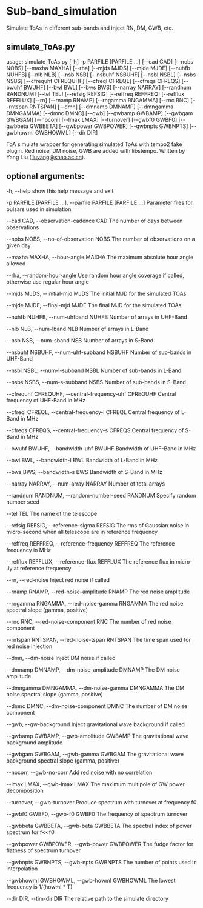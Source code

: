 # Sub-band_simulation
Simulate ToAs in different sub-bands and inject RN, DM, GWB, etc.

## simulate_ToAs.py
usage: simulate_ToAs.py [-h] -p PARFILE [PARFILE ...] [--cad CAD] [--nobs NOBS] [--maxha MAXHA]
                        [--rha] [--mjds MJDS] [--mjde MJDE] [--nuhfb NUHFB] [--nlb NLB] [--nsb NSB]
                        [--nsbuhf NSBUHF] [--nsbl NSBL] [--nsbs NSBS] [--cfrequhf CFREQUHF]
                        [--cfreql CFREQL] [--cfreqs CFREQS] [--bwuhf BWUHF] [--bwl BWL] [--bws BWS]
                        [--narray NARRAY] [--randnum RANDNUM] [--tel TEL] [--refsig REFSIG]
                        [--reffreq REFFREQ] [--refflux REFFLUX] [--rn] [--rnamp RNAMP]
                        [--rngamma RNGAMMA] [--rnc RNC] [--rntspan RNTSPAN] [--dmn]
                        [--dmnamp DMNAMP] [--dmngamma DMNGAMMA] [--dmnc DMNC] [--gwb]
                        [--gwbamp GWBAMP] [--gwbgam GWBGAM] [--nocorr] [--lmax LMAX] [--turnover]
                        [--gwbf0 GWBF0] [--gwbbeta GWBBETA] [--gwbpower GWBPOWER]
                        [--gwbnpts GWBNPTS] [--gwbhowml GWBHOWML] [--dir DIR]

ToA simulate wrapper for generating simulated ToAs with tempo2 fake plugin. Red noise, DM noise,
GWB are added with libstempo. Written by Yang Liu (liuyang@shao.ac.cn).

## optional arguments:
  -h, --help            show this help message and exit
  
  -p PARFILE [PARFILE ...], --parfile PARFILE [PARFILE ...]
                        Parameter files for pulsars used in simulation
                        
  --cad CAD, --observation-cadence CAD
                        The number of days between observations
                        
  --nobs NOBS, --no-of-observation NOBS
                        The number of observations on a given day
                        
  --maxha MAXHA, --hour-angle MAXHA
                        The maximum absolute hour angle allowed
                        
  --rha, --random-hour-angle
                        Use random hour angle coverage if called, otherwise use regular hour angle
                        
  --mjds MJDS, --initial-mjd MJDS
                        The initial MJD for the simulated TOAs
                        
  --mjde MJDE, --final-mjd MJDE
                        The final MJD for the simulated TOAs
                        
  --nuhfb NUHFB, --num-uhfband NUHFB
                        Number of arrays in UHF-Band
                        
  --nlb NLB, --num-lband NLB
                        Number of arrays in L-Band
                        
  --nsb NSB, --num-sband NSB
                        Number of arrays in S-Band
                        
  --nsbuhf NSBUHF, --num-uhf-subband NSBUHF
                        Number of sub-bands in UHF-Band
                        
  --nsbl NSBL, --num-l-subband NSBL
                        Number of sub-bands in L-Band
                        
  --nsbs NSBS, --num-s-subband NSBS
                        Number of sub-bands in S-Band
                        
  --cfrequhf CFREQUHF, --central-frequency-uhf CFREQUHF
                        Central frequency of UHF-Band in MHz
                        
  --cfreql CFREQL, --central-frequency-l CFREQL
                        Central frequency of L-Band in MHz
                        
  --cfreqs CFREQS, --central-frequency-s CFREQS
                        Central frequency of S-Band in MHz
                        
  --bwuhf BWUHF, --bandwidth-uhf BWUHF
                        Bandwidth of UHF-Band in MHz
                        
  --bwl BWL, --bandwidth-l BWL
                        Bandwidth of L-Band in MHz
                        
  --bws BWS, --bandwidth-s BWS
                        Bandwidth of S-Band in MHz
                        
  --narray NARRAY, --num-array NARRAY
                        Number of total arrays
                        
  --randnum RANDNUM, --random-number-seed RANDNUM
                        Specify random number seed
                        
  --tel TEL             The name of the telescope
  
  --refsig REFSIG, --reference-sigma REFSIG
                        The rms of Gaussian noise in micro-second when all telescope are in
                        reference frequency
                        
  --reffreq REFFREQ, --reference-frequency REFFREQ
                        The reference frequency in MHz
                        
  --refflux REFFLUX, --reference-flux REFFLUX
                        The reference flux in micro-Jy at reference frequency
                        
  --rn, --red-noise     Inject red noise if called
  
  --rnamp RNAMP, --red-noise-amplitude RNAMP
                        The red noise amplitude
                        
  --rngamma RNGAMMA, --red-noise-gamma RNGAMMA
                        The red noise spectral slope (gamma, positive)
                        
  --rnc RNC, --red-noise-component RNC
                        The number of red noise component
                        
  --rntspan RNTSPAN, --red-noise-tspan RNTSPAN
                        The time span used for red noise injection
                        
  --dmn, --dm-noise     Inject DM noise if called
  
  --dmnamp DMNAMP, --dm-noise-amplitude DMNAMP
                        The DM noise amplitude
                        
  --dmngamma DMNGAMMA, --dm-noise-gamma DMNGAMMA
                        The DM noise spectral slope (gamma, positive)
                        
  --dmnc DMNC, --dm-noise-component DMNC
                        The number of DM noise component
                        
  --gwb, --gw-background
                        Inject gravitational wave background if called
                        
  --gwbamp GWBAMP, --gwb-amplitude GWBAMP
                        The gravitational wave background amplitude
                        
  --gwbgam GWBGAM, --gwb-gamma GWBGAM
                        The gravitational wave background spectral slope (gamma, positive)
                        
  --nocorr, --gwb-no-corr
                        Add red noise with no correlation
                        
  --lmax LMAX, --gwb-lmax LMAX
                        The maximum multipole of GW power decomposition
                        
  --turnover, --gwb-turnover
                        Produce spectrum with turnover at frequency f0
                        
  --gwbf0 GWBF0, --gwb-f0 GWBF0
                        The frequency of spectrum turnover
                        
  --gwbbeta GWBBETA, --gwb-beta GWBBETA
                        The spectral index of power spectrum for f<<f0
                        
  --gwbpower GWBPOWER, --gwb-power GWBPOWER
                        The fudge factor for flatness of spectrum turnover
                        
  --gwbnpts GWBNPTS, --gwb-npts GWBNPTS
                        The number of points used in interpolation
                        
  --gwbhowml GWBHOWML, --gwb-howml GWBHOWML
                        The lowest frequency is 1/(howml * T)
                        
  --dir DIR, --tim-dir DIR
                        The relative path to the simulate directory
